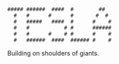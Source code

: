 ```
##### ######  ####  #        ##
  #   #      #      #       #  #
  #   #####   ####  #      #    #
  #   #           # #      ######
  #   #      #    # #      #    #
  #   ######  ####  ###### #    #

```
Building on shoulders of giants.
